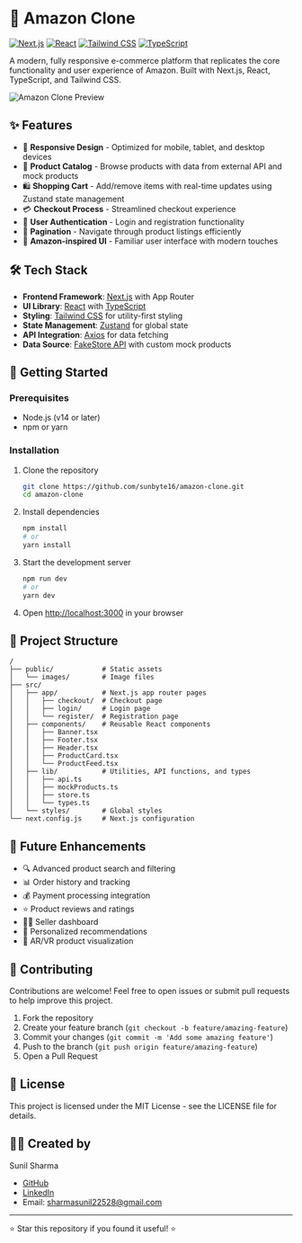 # 🛒 Amazon Clone

[![Next.js](https://img.shields.io/badge/Next.js-13.4+-000000?style=for-the-badge&logo=next.js&logoColor=white)](https://nextjs.org/)
[![React](https://img.shields.io/badge/React-18.0+-61DAFB?style=for-the-badge&logo=react&logoColor=black)](https://reactjs.org/)
[![Tailwind CSS](https://img.shields.io/badge/Tailwind_CSS-3.3+-38B2AC?style=for-the-badge&logo=tailwind-css&logoColor=white)](https://tailwindcss.com/)
[![TypeScript](https://img.shields.io/badge/TypeScript-5.0+-3178C6?style=for-the-badge&logo=typescript&logoColor=white)](https://www.typescriptlang.org/)

A modern, fully responsive e-commerce platform that replicates the core functionality and user experience of Amazon. Built with Next.js, React, TypeScript, and Tailwind CSS.

![Amazon Clone Preview](https://via.placeholder.com/800x400?text=Amazon+Clone+Preview)

## ✨ Features

- 📱 **Responsive Design** - Optimized for mobile, tablet, and desktop devices
- 🏬 **Product Catalog** - Browse products with data from external API and mock products
- 🛍️ **Shopping Cart** - Add/remove items with real-time updates using Zustand state management
- 💳 **Checkout Process** - Streamlined checkout experience
- 🔐 **User Authentication** - Login and registration functionality
- 📄 **Pagination** - Navigate through product listings efficiently
- 🎨 **Amazon-inspired UI** - Familiar user interface with modern touches

## 🛠️ Tech Stack

- **Frontend Framework**: [Next.js](https://nextjs.org/) with App Router
- **UI Library**: [React](https://reactjs.org/) with [TypeScript](https://www.typescriptlang.org/)
- **Styling**: [Tailwind CSS](https://tailwindcss.com/) for utility-first styling
- **State Management**: [Zustand](https://github.com/pmndrs/zustand) for global state
- **API Integration**: [Axios](https://axios-http.com/) for data fetching
- **Data Source**: [FakeStore API](https://fakestoreapi.com/) with custom mock products

## 🚀 Getting Started

### Prerequisites

- Node.js (v14 or later)
- npm or yarn

### Installation

1. Clone the repository
   ```bash
   git clone https://github.com/sunbyte16/amazon-clone.git
   cd amazon-clone
   ```

2. Install dependencies
   ```bash
   npm install
   # or
   yarn install
   ```

3. Start the development server
   ```bash
   npm run dev
   # or
   yarn dev
   ```

4. Open [http://localhost:3000](http://localhost:3000) in your browser

## 📂 Project Structure

```
/
├── public/            # Static assets
│   └── images/        # Image files
├── src/
│   ├── app/           # Next.js app router pages
│   │   ├── checkout/  # Checkout page
│   │   ├── login/     # Login page
│   │   └── register/  # Registration page
│   ├── components/    # Reusable React components
│   │   ├── Banner.tsx
│   │   ├── Footer.tsx
│   │   ├── Header.tsx
│   │   ├── ProductCard.tsx
│   │   └── ProductFeed.tsx
│   ├── lib/           # Utilities, API functions, and types
│   │   ├── api.ts
│   │   ├── mockProducts.ts
│   │   ├── store.ts
│   │   └── types.ts
│   └── styles/        # Global styles
└── next.config.js     # Next.js configuration
```

## 🔮 Future Enhancements

- 🔍 Advanced product search and filtering
- 📊 Order history and tracking
- 💰 Payment processing integration
- ⭐ Product reviews and ratings
- 👨‍💼 Seller dashboard
- 🎯 Personalized recommendations
- 🥽 AR/VR product visualization

## 🤝 Contributing

Contributions are welcome! Feel free to open issues or submit pull requests to help improve this project.

1. Fork the repository
2. Create your feature branch (`git checkout -b feature/amazing-feature`)
3. Commit your changes (`git commit -m 'Add some amazing feature'`)
4. Push to the branch (`git push origin feature/amazing-feature`)
5. Open a Pull Request

## 📝 License

This project is licensed under the MIT License - see the LICENSE file for details.

## 👨‍💻 Created by

Sunil Sharma
- [GitHub](https://github.com/sunbyte16)
- [LinkedIn](https://www.linkedin.com/in/sunil-kumar-bb88bb31a/)
- Email: sharmasunil22528@gmail.com

---

⭐ Star this repository if you found it useful! ⭐
